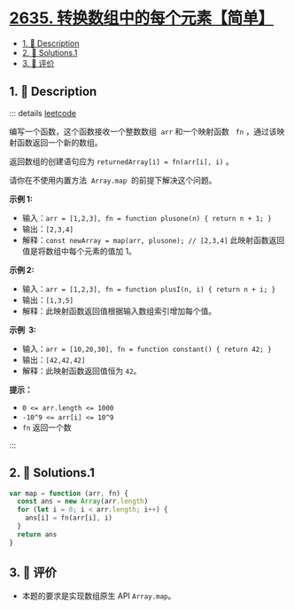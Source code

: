 # [2635. 转换数组中的每个元素【简单】](https://github.com/Tdahuyou/TNotes.leetcode/tree/main/notes/2635.%20%E8%BD%AC%E6%8D%A2%E6%95%B0%E7%BB%84%E4%B8%AD%E7%9A%84%E6%AF%8F%E4%B8%AA%E5%85%83%E7%B4%A0%E3%80%90%E7%AE%80%E5%8D%95%E3%80%91)

<!-- region:toc -->

- [1. 📝 Description](#1--description)
- [2. 🎯 Solutions.1](#2--solutions1)
- [3. 🫧 评价](#3--评价)

<!-- endregion:toc -->

## 1. 📝 Description

::: details [leetcode](https://leetcode.cn/problems/apply-transform-over-each-element-in-array)

编写一个函数，这个函数接收一个整数数组  `arr` 和一个映射函数   `fn` ，通过该映射函数返回一个新的数组。

返回数组的创建语句应为 `returnedArray[i] = fn(arr[i], i)` 。

请你在不使用内置方法  `Array.map`  的前提下解决这个问题。

**示例 1:**

- 输入：`arr = [1,2,3], fn = function plusone(n) { return n + 1; }`
- 输出：`[2,3,4]`
- 解释：`const newArray = map(arr, plusone); // [2,3,4]` 此映射函数返回值是将数组中每个元素的值加 1。

**示例 2:**

- 输入：`arr = [1,2,3], fn = function plusI(n, i) { return n + i; }`
- 输出：`[1,3,5]`
- 解释：此映射函数返回值根据输入数组索引增加每个值。

**示例  3:**

- 输入：`arr = [10,20,30], fn = function constant() { return 42; }`
- 输出：`[42,42,42]`
- 解释：此映射函数返回值恒为 `42`。

**提示：**

- `0 <= arr.length <= 1000`
- `-10^9 <= arr[i] <= 10^9`
- `fn` 返回一个数

:::

## 2. 🎯 Solutions.1

```javascript
var map = function (arr, fn) {
  const ans = new Array(arr.length)
  for (let i = 0; i < arr.length; i++) {
    ans[i] = fn(arr[i], i)
  }
  return ans
}
```

## 3. 🫧 评价

- 本题的要求是实现数组原生 API `Array.map`。
